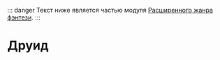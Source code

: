 ::: danger
Текст ниже является частью модуля [Расширенного жанра фэнтези](/advanced-fantasy/).
:::

# Друид
